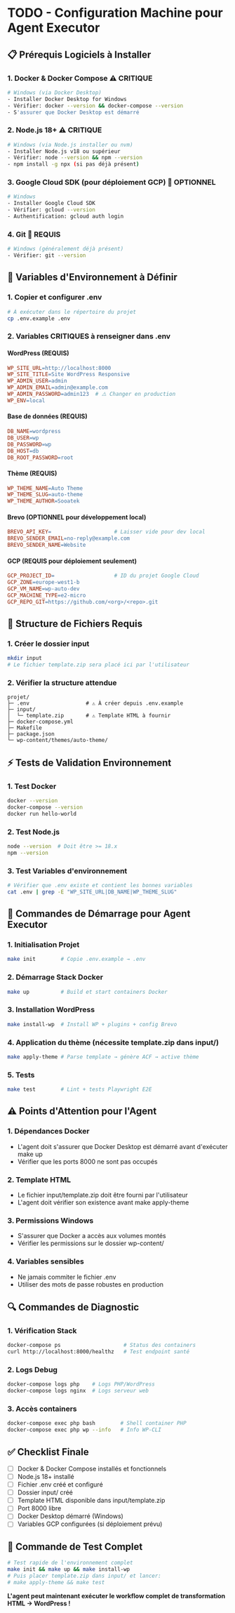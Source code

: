 # TODO - Configuration Machine pour Agent Executor

## 📋 Prérequis Logiciels à Installer

### 1. Docker & Docker Compose ⚠️ CRITIQUE
```bash
# Windows (via Docker Desktop)
- Installer Docker Desktop for Windows
- Vérifier: docker --version && docker-compose --version
- S'assurer que Docker Desktop est démarré
```

### 2. Node.js 18+ ⚠️ CRITIQUE
```bash
# Windows (via Node.js installer ou nvm)
- Installer Node.js v18 ou supérieur
- Vérifier: node --version && npm --version
- npm install -g npx (si pas déjà présent)
```

### 3. Google Cloud SDK (pour déploiement GCP) 🔧 OPTIONNEL
```bash
# Windows
- Installer Google Cloud SDK
- Vérifier: gcloud --version
- Authentification: gcloud auth login
```

### 4. Git 🔧 REQUIS
```bash
# Windows (généralement déjà présent)
- Vérifier: git --version
```

## 🔧 Variables d'Environnement à Définir

### 1. Copier et configurer .env
```bash
# À exécuter dans le répertoire du projet
cp .env.example .env
```

### 2. Variables CRITIQUES à renseigner dans .env

#### WordPress (REQUIS)
```makefile
WP_SITE_URL=http://localhost:8000
WP_SITE_TITLE=Site WordPress Responsive
WP_ADMIN_USER=admin
WP_ADMIN_EMAIL=admin@example.com
WP_ADMIN_PASSWORD=admin123  # ⚠️ Changer en production
WP_ENV=local
```

#### Base de données (REQUIS)
```makefile
DB_NAME=wordpress
DB_USER=wp
DB_PASSWORD=wp
DB_HOST=db
DB_ROOT_PASSWORD=root
```

#### Thème (REQUIS)
```makefile
WP_THEME_NAME=Auto Theme
WP_THEME_SLUG=auto-theme
WP_THEME_AUTHOR=Sooatek
```

#### Brevo (OPTIONNEL pour développement local)
```makefile
BREVO_API_KEY=                    # Laisser vide pour dev local
BREVO_SENDER_EMAIL=no-reply@example.com
BREVO_SENDER_NAME=Website
```

#### GCP (REQUIS pour déploiement seulement)
```makefile
GCP_PROJECT_ID=                   # ID du projet Google Cloud
GCP_ZONE=europe-west1-b
GCP_VM_NAME=wp-auto-dev
GCP_MACHINE_TYPE=e2-micro
GCP_REPO_GIT=https://github.com/<org>/<repo>.git
```

## 📁 Structure de Fichiers Requis

### 1. Créer le dossier input
```bash
mkdir input
# Le fichier template.zip sera placé ici par l'utilisateur
```

### 2. Vérifier la structure attendue
```
projet/
├─ .env                  # ⚠️ À créer depuis .env.example
├─ input/
│  └─ template.zip       # ⚠️ Template HTML à fournir
├─ docker-compose.yml
├─ Makefile
├─ package.json
└─ wp-content/themes/auto-theme/
```

## ⚡ Tests de Validation Environnement

### 1. Test Docker
```bash
docker --version
docker-compose --version
docker run hello-world
```

### 2. Test Node.js
```bash
node --version  # Doit être >= 18.x
npm --version
```

### 3. Test Variables d'environnement
```bash
# Vérifier que .env existe et contient les bonnes variables
cat .env | grep -E "WP_SITE_URL|DB_NAME|WP_THEME_SLUG"
```

## 🚀 Commandes de Démarrage pour Agent Executor

### 1. Initialisation Projet
```bash
make init        # Copie .env.example → .env
```

### 2. Démarrage Stack Docker
```bash
make up          # Build et start containers Docker
```

### 3. Installation WordPress
```bash
make install-wp  # Install WP + plugins + config Brevo
```

### 4. Application du thème (nécessite template.zip dans input/)
```bash
make apply-theme # Parse template → génère ACF → active thème
```

### 5. Tests
```bash
make test        # Lint + tests Playwright E2E
```

## ⚠️ Points d'Attention pour l'Agent

### 1. Dépendances Docker
- L'agent doit s'assurer que Docker Desktop est démarré avant d'exécuter make up
- Vérifier que les ports 8000 ne sont pas occupés

### 2. Template HTML
- Le fichier input/template.zip doit être fourni par l'utilisateur
- L'agent doit vérifier son existence avant make apply-theme

### 3. Permissions Windows
- S'assurer que Docker a accès aux volumes montés
- Vérifier les permissions sur le dossier wp-content/

### 4. Variables sensibles
- Ne jamais commiter le fichier .env
- Utiliser des mots de passe robustes en production

## 🔍 Commandes de Diagnostic

### 1. Vérification Stack
```bash
docker-compose ps                    # Status des containers
curl http://localhost:8000/healthz   # Test endpoint santé
```

### 2. Logs Debug
```bash
docker-compose logs php    # Logs PHP/WordPress
docker-compose logs nginx  # Logs serveur web
```

### 3. Accès containers
```bash
docker-compose exec php bash        # Shell container PHP
docker-compose exec php wp --info   # Info WP-CLI
```

## ✅ Checklist Finale

- [ ] Docker & Docker Compose installés et fonctionnels
- [ ] Node.js 18+ installé
- [ ] Fichier .env créé et configuré
- [ ] Dossier input/ créé
- [ ] Template HTML disponible dans input/template.zip
- [ ] Port 8000 libre
- [ ] Docker Desktop démarré (Windows)
- [ ] Variables GCP configurées (si déploiement prévu)

## 🎯 Commande de Test Complet

```bash
# Test rapide de l'environnement complet
make init && make up && make install-wp
# Puis placer template.zip dans input/ et lancer:
# make apply-theme && make test
```

**L'agent peut maintenant exécuter le workflow complet de transformation HTML → WordPress !**